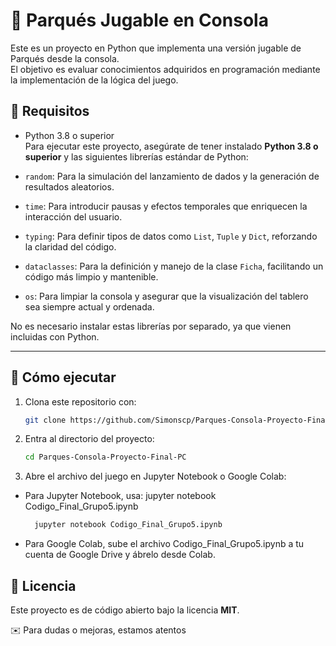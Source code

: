 # 🎲 Parqués Jugable en Consola

Este es un proyecto en Python que implementa una versión jugable de Parqués desde la consola.  
El objetivo es evaluar conocimientos adquiridos en programación mediante la implementación de la lógica del juego.

## 🚀 Requisitos
- Python 3.8 o superior  
Para ejecutar este proyecto, asegúrate de tener instalado **Python 3.8 o superior** y las siguientes librerías estándar de Python:

- `random`: Para la simulación del lanzamiento de dados y la generación de resultados aleatorios.
- `time`: Para introducir pausas y efectos temporales que enriquecen la interacción del usuario.
- `typing`: Para definir tipos de datos como `List`, `Tuple` y `Dict`, reforzando la claridad del código.
- `dataclasses`: Para la definición y manejo de la clase `Ficha`, facilitando un código más limpio y mantenible.
- `os`: Para limpiar la consola y asegurar que la visualización del tablero sea siempre actual y ordenada.

No es necesario instalar estas librerías por separado, ya que vienen incluidas con Python.

---

## 📌 Cómo ejecutar
1. Clona este repositorio con:
   ```bash
   git clone https://github.com/Simonscp/Parques-Consola-Proyecto-Final-PC.git
   ```
2. Entra al directorio del proyecto:
   ```bash
   cd Parques-Consola-Proyecto-Final-PC
   ```
3. Abre el archivo del juego en Jupyter Notebook o Google Colab:
- Para Jupyter Notebook, usa:
  jupyter notebook Codigo_Final_Grupo5.ipynb
   ```bash
     jupyter notebook Codigo_Final_Grupo5.ipynb
   ```
- Para Google Colab, sube el archivo Codigo_Final_Grupo5.ipynb a tu cuenta de Google Drive y ábrelo desde Colab.
   

## 📄 Licencia
Este proyecto es de código abierto bajo la licencia **MIT**.

✉️ Para dudas o mejoras, estamos atentos

